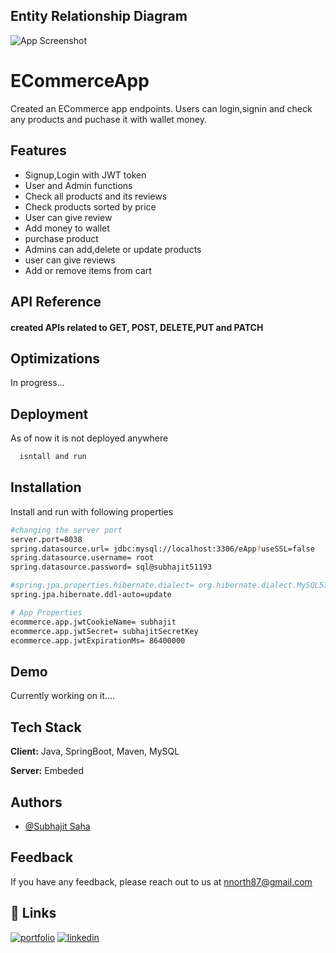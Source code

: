
## Entity Relationship Diagram

![App Screenshot](https://via.placeholder.com/468x300?text=App+Screenshot+Here)


# ECommerceApp

Created an ECommerce app endpoints. Users can login,signin and check any products and puchase it with wallet money.


## Features

- Signup,Login with JWT token
- User and Admin functions
- Check all products and its reviews 
- Check products sorted by price
- User can give review
- Add money to wallet
- purchase product 
- Admins can add,delete or update products
- user can give reviews
- Add or remove items from cart


## API Reference

#### created APIs related to GET, POST, DELETE,PUT and PATCH


## Optimizations

In progress...


## Deployment

As of now it is not deployed anywhere

```bash
  isntall and run
```


## Installation

Install and run with following properties

```bash
#changing the server port
server.port=8038
spring.datasource.url= jdbc:mysql://localhost:3306/eApp?useSSL=false
spring.datasource.username= root
spring.datasource.password= sql@subhajit51193

#spring.jpa.properties.hibernate.dialect= org.hibernate.dialect.MySQL5InnoDBDialect
spring.jpa.hibernate.ddl-auto=update

# App Properties
ecommerce.app.jwtCookieName= subhajit
ecommerce.app.jwtSecret= subhajitSecretKey
ecommerce.app.jwtExpirationMs= 86400000
```
    
## Demo

Currently working on it....


## Tech Stack

**Client:** Java, SpringBoot, Maven, MySQL

**Server:** Embeded


## Authors

- [@Subhajit Saha](https://github.com/subhajit51193)


## Feedback

If you have any feedback, please reach out to us at nnorth87@gmail.com


## 🔗 Links
[![portfolio](https://img.shields.io/badge/my_portfolio-000?style=for-the-badge&logo=ko-fi&logoColor=white)](https://subhajit51193.github.io/)
[![linkedin](https://img.shields.io/badge/linkedin-0A66C2?style=for-the-badge&logo=linkedin&logoColor=white)](https://www.linkedin.com/in/subhajit-saha-103110185/)



